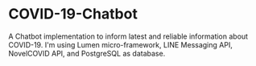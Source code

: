 # COVID-19-Chatbot
A Chatbot implementation to inform latest and reliable information about COVID-19. I'm using Lumen micro-framework, LINE Messaging API, NovelCOVID API, and PostgreSQL as database.
